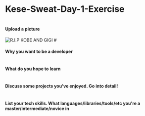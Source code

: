 # Kese-Sweat-Day-1-Exercise

# <h4>Upload a picture</h4>
![R.I.P KOBE AND GIGI](https://images.unsplash.com/photo-1580171564226-0add5ce9f76a?ixlib=rb-1.2.1&ixid=eyJhcHBfaWQiOjEyMDd9&auto=format&fit=crop&w=500&q=60)
#<h4>Why you want to be a developer</h4>
# <h4>What do you hope to learn</h4>
# <h4>Discuss some projects you've enjoyed. Go into detail!</h4>
# <h4>List your tech skills. What languages/libraries/tools/etc you're a master/intermediate/novice in</h4>

